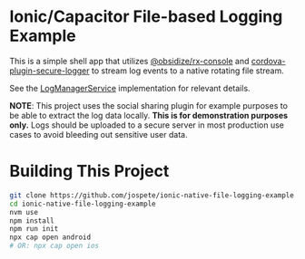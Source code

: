 # Ionic/Capacitor File-based Logging Example

This is a simple shell app that utilizes 
[@obsidize/rx-console](https://github.com/jospete/obsidize-rx-console)
and [cordova-plugin-secure-logger](https://github.com/jospete/cordova-plugin-secure-logger)
to stream log events to a native rotating file stream.

See the [LogManagerService](https://github.com/jospete/ionic-native-file-logging-example/blob/master/src/app/services/log-manager.service.ts)
implementation for relevant details.

**NOTE**: This project uses the social sharing plugin for example purposes to be able to extract
the log data locally. **This is for demonstration purposes only.** Logs should be uploaded
to a secure server in most production use cases to avoid bleeding out sensitive user data.

# Building This Project

```bash
git clone https://github.com/jospete/ionic-native-file-logging-example.git
cd ionic-native-file-logging-example
nvm use
npm install
npm run init
npx cap open android
# OR: npx cap open ios
```